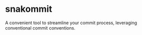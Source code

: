 # snakommit
A convenient tool to streamline your commit process, leveraging conventional commit  conventions.
